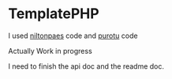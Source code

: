 # TemplatePHP

I used [niltonpaes](https://github.com/niltonpaes/php_template_crud_api/) code
and [purotu](https://github.com/datamonnit/simple-crud-example/) code

Actually Work in progress

I need to finish the api doc and the readme doc.